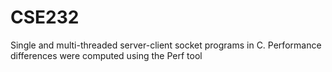 # CSE232
Single and multi-threaded server-client socket programs in C. Performance differences were computed using the Perf tool
